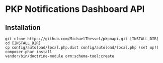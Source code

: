 PKP Notifications Dashboard API
===============================

Installation
------------

```
git clone https://github.com/MichaelThessel/pkpnapi.git [INSTALL_DIR]
cd [INSTALL_DIR]
cp config/autoload/local.php.dist config/autoload/local.php (set up!)
composer.phar install
vendor/bin/doctrine-module orm:schema-tool:create
```
